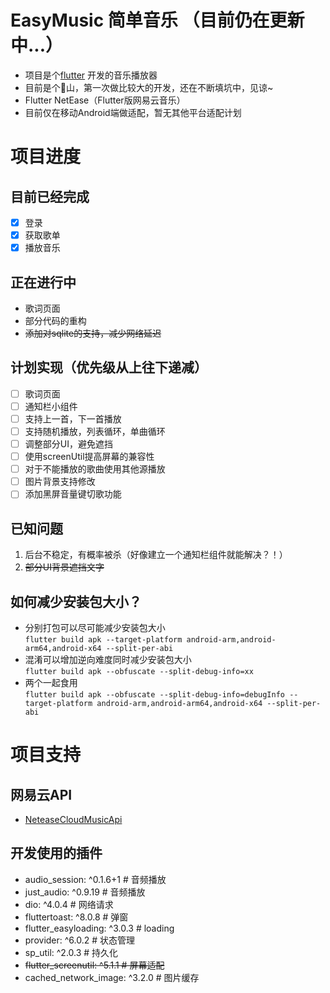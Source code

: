<!--
 * @Creator: Odd
 * @Date: 2022-02-05 03:56:00
 * @LastEditTime: 2022-02-28 16:58:47
 * @FilePath: \flutter_music_player\README.md
-->
# EasyMusic 简单音乐 （目前仍在更新中...）

- 项目是个[flutter](https://flutter.dev) 开发的音乐播放器
- 目前是个:poop:山，第一次做比较大的开发，还在不断填坑中，见谅~
- Flutter NetEase（Flutter版网易云音乐）
- 目前仅在移动Android端做适配，暂无其他平台适配计划

# 项目进度

## 目前已经完成

- [x] 登录
- [x] 获取歌单
- [x] 播放音乐

## 正在进行中

- 歌词页面
- 部分代码的重构
- ~~添加对sqlite的支持，减少网络延迟~~

## 计划实现（优先级从上往下递减）

- [ ] 歌词页面
- [ ] 通知栏小组件
- [ ] 支持上一首，下一首播放
- [ ] 支持随机播放，列表循环，单曲循环
- [ ] 调整部分UI，避免遮挡
- [ ] 使用screenUtil提高屏幕的兼容性
- [ ] 对于不能播放的歌曲使用其他源播放
- [ ] 图片背景支持修改
- [ ] 添加黑屏音量键切歌功能

## 已知问题

1. 后台不稳定，有概率被杀（好像建立一个通知栏组件就能解决？！）
2. ~~部分UI背景遮挡文字~~

## 如何减少安装包大小？

- 分别打包可以尽可能减少安装包大小  
`flutter build apk --target-platform android-arm,android-arm64,android-x64 --split-per-abi`
- 混淆可以增加逆向难度同时减少安装包大小  
`flutter build apk --obfuscate --split-debug-info=xx`
- 两个一起食用  
`flutter build apk --obfuscate --split-debug-info=debugInfo --target-platform android-arm,android-arm64,android-x64 --split-per-abi`

# 项目支持

## 网易云API

- [NeteaseCloudMusicApi](https://github.com/Binaryify/NeteaseCloudMusicApi)

## 开发使用的插件

- audio_session: ^0.1.6+1 # 音频播放
- just_audio: ^0.9.19 # 音频播放
- dio: ^4.0.4 # 网络请求
- fluttertoast: ^8.0.8 # 弹窗
- flutter_easyloading: ^3.0.3 # loading
- provider: ^6.0.2 # 状态管理
- sp_util: ^2.0.3 # 持久化
- ~~flutter_screenutil: ^5.1.1 # 屏幕适配~~
- cached_network_image: ^3.2.0 # 图片缓存
